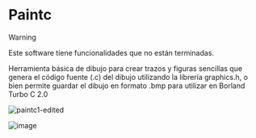 # Paintc

> [!WARNING]  
> Este software tiene funcionalidades que no están terminadas. 

Herramienta básica de dibujo para crear trazos y figuras sencillas que genera el código fuente (.c) del dibujo utilizando la librería graphics.h, o bien permite guardar el dibujo en formato .bmp para utilizar en Borland Turbo C 2.0

![paintc1-edited](https://github.com/wong17/paintc2.0/assets/64237085/88fae7f2-7a1b-4e42-8292-7ee28865dfaf)

![image](https://github.com/wong17/paintc2.0/assets/64237085/7ab6875d-396b-452a-a87b-882f95375348)
